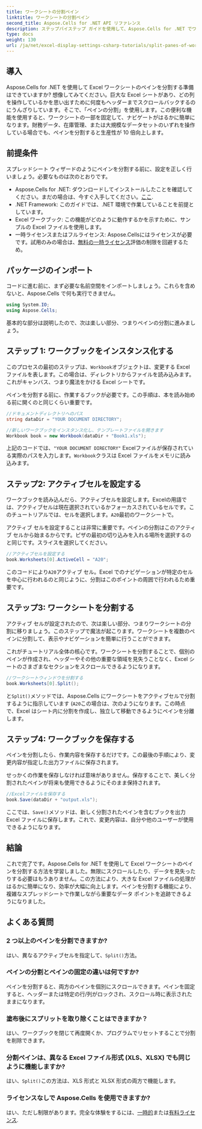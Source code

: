 ```yaml
---
title: ワークシートの分割ペイン
linktitle: ワークシートの分割ペイン
second_title: Aspose.Cells for .NET API リファレンス
description: ステップバイステップ ガイドを使用して、Aspose.Cells for .NET でワークシート ペインを分割する方法を学びます。この簡単なチュートリアルで Excel ファイルのナビゲーションを改善します。
type: docs
weight: 130
url: /ja/net/excel-display-settings-csharp-tutorials/split-panes-of-worksheet/
---
```

## 導入

Aspose.Cells for .NET を使用して Excel ワークシートのペインを分割する準備はできていますか? 想像してみてください。巨大な Excel シートがあり、どの列を操作しているかを思い出すために何度もヘッダーまでスクロールバックするのにうんざりしています。そこで、「ペインの分割」を使用します。この便利な機能を使用すると、ワークシートの一部を固定して、ナビゲートがはるかに簡単になります。財務データ、在庫管理、または大規模なデータセットのいずれを操作している場合でも、ペインを分割すると生産性が 10 倍向上します。 

## 前提条件

スプレッドシート ウィザードのようにペインを分割する前に、設定を正しく行いましょう。必要なものは次のとおりです。

-  Aspose.Cells for .NET: ダウンロードしてインストールしたことを確認してください。まだの場合は、今すぐ入手してください。[ここ](https://releases.aspose.com/cells/net/).
- .NET Framework: このガイドでは、.NET 環境で作業していることを前提としています。
- Excel ワークブック: この機能がどのように動作するかを示すために、サンプルの Excel ファイルを使用します。
- 一時ライセンスまたはフルライセンス: Aspose.Cellsにはライセンスが必要です。試用のみの場合は、[無料の一時ライセンス](https://purchase.aspose.com/temporary-license/)評価の制限を回避するため。

## パッケージのインポート

コードに進む前に、まず必要な名前空間をインポートしましょう。これらを含めないと、Aspose.Cells で何も実行できません。

```csharp
using System.IO;
using Aspose.Cells;
```

基本的な部分は説明したので、次は楽しい部分、つまりペインの分割に進みましょう。

## ステップ 1: ワークブックをインスタンス化する

このプロセスの最初のステップは、`Workbook`オブジェクトは、変更する Excel ファイルを表します。この場合は、ディレクトリからファイルを読み込みます。これがキャンバス、つまり魔法をかける Excel シートです。

ペインを分割する前に、作業するブックが必要です。この手順は、本を読み始める前に開くのと同じくらい重要です。

```csharp
//ドキュメントディレクトリへのパス
string dataDir = "YOUR DOCUMENT DIRECTORY";

//新しいワークブックをインスタンス化し、テンプレートファイルを開きます
Workbook book = new Workbook(dataDir + "Book1.xls");
```

上記のコードでは、`"YOUR DOCUMENT DIRECTORY"` Excelファイルが保存されている実際のパスを入力します。`Workbook`クラスは Excel ファイルをメモリに読み込みます。

## ステップ2: アクティブセルを設定する

ワークブックを読み込んだら、アクティブセルを設定します。Excelの用語では、アクティブセルは現在選択されているかフォーカスされているセルです。このチュートリアルでは、セルを選択します。`A20`最初のワークシートで。

アクティブ セルを設定することは非常に重要です。ペインの分割はこのアクティブ セルから始まるからです。ピザの最初の切り込みを入れる場所を選択するのと同じです。スライスを選択してください。

```csharp
//アクティブセルを設定する
book.Worksheets[0].ActiveCell = "A20";
```

このコードにより`A20`アクティブ セル。Excel でのナビゲーションが特定のセルを中心に行われるのと同じように、分割はこのポイントの周囲で行われるため重要です。

## ステップ3: ワークシートを分割する

アクティブ セルが設定されたので、次は楽しい部分、つまりワークシートの分割に移りましょう。このステップで魔法が起こります。ワークシートを複数のペインに分割して、表示やナビゲーションを簡単に行うことができます。

これがチュートリアル全体の核心です。ワークシートを分割することで、個別のペインが作成され、ヘッダーやその他の重要な領域を見失うことなく、Excel シートのさまざまなセクションをスクロールできるようになります。

```csharp
//ワークシートウィンドウを分割する
book.Worksheets[0].Split();
```

と`Split()`メソッドでは、Aspose.Cells にワークシートをアクティブセルで分割するように指示しています (`A20`この場合は、次のようになります。この時点で、Excel はシート内に分割を作成し、独立して移動できるようにペインを分離します。

## ステップ4: ワークブックを保存する

ペインを分割したら、作業内容を保存するだけです。この最後の手順により、変更内容が指定した出力ファイルに保存されます。

せっかくの作業を保存しなければ意味がありません。保存することで、美しく分割されたペインが将来も使用できるようにそのまま保持されます。

```csharp
//Excelファイルを保存する
book.Save(dataDir + "output.xls");
```

ここでは、`Save()`メソッドは、新しく分割されたペインを含むブックを出力 Excel ファイルに保存します。これで、変更内容は、自分や他のユーザーが使用できるようになります。

## 結論

これで完了です。Aspose.Cells for .NET を使用して Excel ワークシートのペインを分割する方法を学習しました。無限にスクロールしたり、データを見失ったりする必要はもうありません。この方法により、大きな Excel ファイルの処理がはるかに簡単になり、効率が大幅に向上します。ペインを分割する機能により、複雑なスプレッドシートで作業しながら重要なデータ ポイントを追跡できるようになりました。

## よくある質問

### 2 つ以上のペインを分割できますか?  
はい、異なるアクティブセルを指定して、`Split()`方法。

### ペインの分割とペインの固定の違いは何ですか?  
ペインを分割すると、両方のペインを個別にスクロールできます。ペインを固定すると、ヘッダーまたは特定の行/列がロックされ、スクロール時に表示されたままになります。

### 塗布後にスプリットを取り除くことはできますか？  
はい、ワークブックを閉じて再度開くか、プログラムでリセットすることで分割を削除できます。

### 分割ペインは、異なる Excel ファイル形式 (XLS、XLSX) でも同じように機能しますか?  
はい、`Split()`この方法は、XLS 形式と XLSX 形式の両方で機能します。

### ライセンスなしで Aspose.Cells を使用できますか?  
はい、ただし制限があります。完全な体験をするには、[一時的](https://purchase.aspose.com/temporary-license/)または[有料ライセンス](https://purchase.aspose.com/buy).